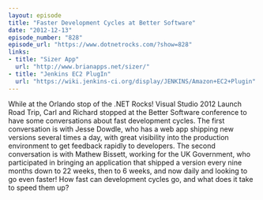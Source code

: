 ```yaml
---
layout: episode
title: "Faster Development Cycles at Better Software"
date: "2012-12-13"
episode_number: "828"
episode_url: "https://www.dotnetrocks.com/?show=828"
links:
- title: "Sizer App"
  url: "http://www.brianapps.net/sizer/"
- title: "Jenkins EC2 PlugIn"
  url: "https://wiki.jenkins-ci.org/display/JENKINS/Amazon+EC2+Plugin"
---
```


While at the Orlando stop of the .NET Rocks! Visual Studio 2012 Launch Road Trip, Carl and Richard stopped at the Better Software conference to have some conversations about fast development cycles. The first conversation is with Jesse Dowdle, who has a web app shipping new versions several times a day, with great visibility into the production environment to get feedback rapidly to developers. The second conversation is with Mathew Bissett, working for the UK Government, who participated in bringing an application that shipped a version every nine months down to 22 weeks, then to 6 weeks, and now daily and looking to go even faster! How fast can development cycles go, and what does it take to speed them up?
